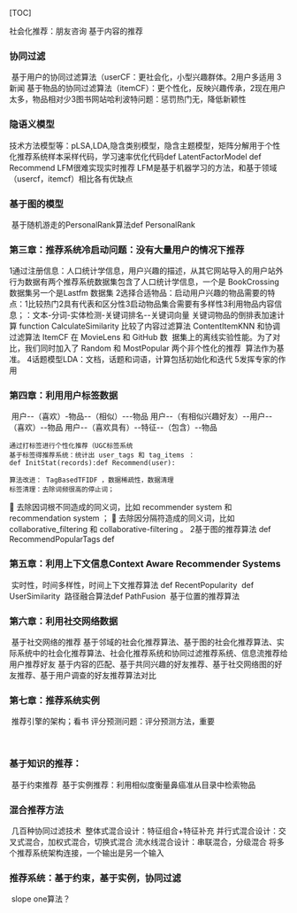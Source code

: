 [TOC]

社会化推荐：朋友咨询
基于内容的推荐

### 协同过滤
​	基于用户的协同过滤算法（userCF：更社会化，小型兴趣群体。2用户多适用 3新闻
​	基于物品的协同过滤算法（itemCF）：更个性化，反映兴趣传承，2现在用户太多，物品相对少3图书网站
​	哈利波特问题：惩罚热门无，降低新颖性
###  隐语义模型
​	技术方法模型等：pLSA,LDA,隐含类别模型，隐含主题模型，矩阵分解用于个性化推荐系统
​	样本采样代码，学习速率优化代码def LatentFactorModel  def Recommend
​	LFM很难实现实时推荐
​	LFM是基于机器学习的方法，和基于领域（usercf，itemcf）相比各有优缺点
​	
### 基于图的模型
​	基于随机游走的PersonalRank算法def PersonalRank

###  第三章：推荐系统冷启动问题：没有大量用户的情况下推荐
​	1通过注册信息：人口统计学信息，用户兴趣的描述，从其它网站导入的用户站外行为数据
​	有两个推荐系统数据集包含了人口统计学信息，一个是 BookCrossing 数据集另一个是Lastfm 数据集
​	2选择合适物品：启动用户兴趣的物品需要的特点：1比较热门2具有代表和区分性3启动物品集合需要有多样性
​	3利用物品内容信息；：文本-分词-实体检测-关键词排名--关键词向量
​	关键词物品的倒排表加速计算 function CalculateSimilarity
​	比较了内容过滤算法 ContentItemKNN 和协调过滤算法 ItemCF 在 MovieLens 和 GitHub 数
​	据集上的离线实验性能。为了对比，我们同时加入了 Random 和 MostPopular 两个非个性化的推荐
​	算法作为基准。
​	4话题模型LDA：文档，话题和词语，计算包括初始化和迭代
​	5发挥专家的作用

###  第四章：利用用户标签数据
​	用户--（喜欢）-物品--（相似）---物品
​	用户--（有相似兴趣好友）--用户--（喜欢）--物品
​	用户--（喜欢具有）--特征--（包含）--物品
​	

	通过打标签进行个性化推荐（UGC标签系统
	基于标签得推荐系统：统计出 user_tags 和 tag_items ：
	def InitStat(records):def Recommend(user):
	
	算法改进： TagBasedTFIDF ，数据稀疏性，数据清理
	标签清理：去除词频很高的停止词；
  去除因词根不同造成的同义词，比如 recommender system 和 recommendation system ；
  去除因分隔符造成的同义词，比如 collaborative_filtering 和 collaborative-filtering 。
	2基于图的推荐算法
	def RecommendPopularTags  def 
### 第五章：利用上下文信息Context Aware Recommender Systems
​	实时性，时间多样性，时间上下文推荐算法 def RecentPopularity
​	def UserSimilarity
​	路径融合算法def PathFusion
​	基于位置的推荐算法
### 第六章：利用社交网络数据
​	基于社交网络的推荐
​		基于邻域的社会化推荐算法、基于图的社会化推荐算法、实际系统中的社会化推荐算法、社会化推荐系统和协同过滤推荐系统、信息流推荐
​	给用户推荐好友
​		基于内容的匹配、基于共同兴趣的好友推荐、基于社交网络图的好友推荐、基于用户调查的好友推荐算法对比
### 第七章：推荐系统实例
​	推荐引擎的架构；看书
评分预测问题：评分预测方法，重要

​	

### 基于知识的推荐：
​	基于约束推荐
​	基于实例推荐：利用相似度衡量鼻癌准从目录中检索物品
### 混合推荐方法
​	几百种协同过滤技术
​	整体式混合设计：特征组合+特征补充
​	并行式混合设计：交叉式混合，加权式混合，切换式混合
​	流水线混合设计：串联混合，分级混合
​	将多个推荐系统架构连接，一个输出是另一个输入

### 推荐系统：基于约束，基于实例，协同过滤
​	slope one算法？
​	
